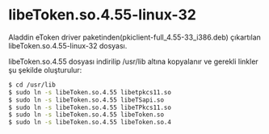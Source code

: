 libeToken.so.4.55-linux-32
==========================

Aladdin eToken driver paketinden(pkiclient-full_4.55-33_i386.deb) çıkartılan libeToken.so.4.55-linux-32 dosyası.

libeToken.so.4.55 dosyası indirilip /usr/lib altına kopyalanır ve gerekli linkler şu şekilde oluşturulur:

````sh
$ cd /usr/lib
$ sudo ln -s libeToken.so.4.55 libetpkcs11.so
$ sudo ln -s libeToken.so.4.55 libeTSapi.so
$ sudo ln -s libeToken.so.4.55 libeTPkcs11.so
$ sudo ln -s libeToken.so.4.55 libeToken.so
$ sudo ln -s libeToken.so.4.55 libeToken.so.4
````
